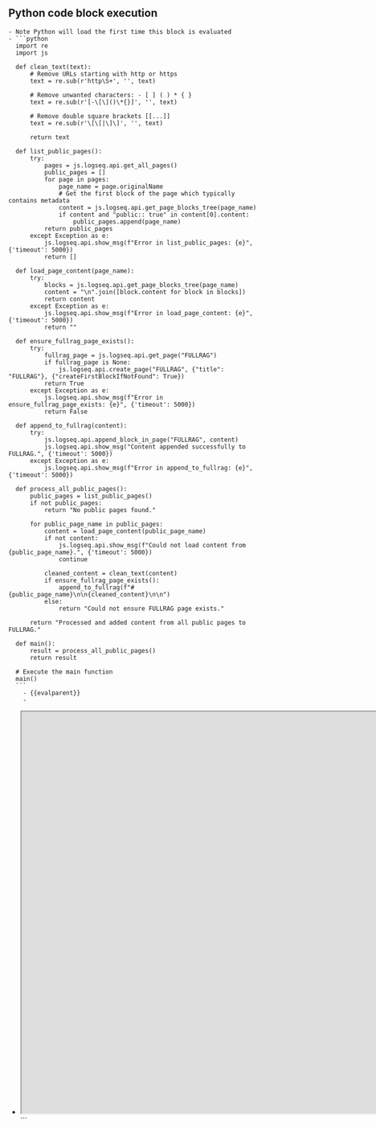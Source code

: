 ## Python code block execution
	- Note Python will load the first time this block is evaluated
	- ```python
	  import re
	  import js
	  
	  def clean_text(text):
	      # Remove URLs starting with http or https
	      text = re.sub(r'http\S+', '', text)
	  
	      # Remove unwanted characters: - [ ] ( ) * { }
	      text = re.sub(r'[-\[\]()\*{}]', '', text)
	  
	      # Remove double square brackets [[...]]
	      text = re.sub(r'\[\[|\]\]', '', text)
	  
	      return text
	  
	  def list_public_pages():
	      try:
	          pages = js.logseq.api.get_all_pages()
	          public_pages = []
	          for page in pages:
	              page_name = page.originalName
	              # Get the first block of the page which typically contains metadata
	              content = js.logseq.api.get_page_blocks_tree(page_name)
	              if content and "public:: true" in content[0].content:
	                  public_pages.append(page_name)
	          return public_pages
	      except Exception as e:
	          js.logseq.api.show_msg(f"Error in list_public_pages: {e}", {'timeout': 5000})
	          return []
	  
	  def load_page_content(page_name):
	      try:
	          blocks = js.logseq.api.get_page_blocks_tree(page_name)
	          content = "\n".join([block.content for block in blocks])
	          return content
	      except Exception as e:
	          js.logseq.api.show_msg(f"Error in load_page_content: {e}", {'timeout': 5000})
	          return ""
	  
	  def ensure_fullrag_page_exists():
	      try:
	          fullrag_page = js.logseq.api.get_page("FULLRAG")
	          if fullrag_page is None:
	              js.logseq.api.create_page("FULLRAG", {"title": "FULLRAG"}, {"createFirstBlockIfNotFound": True})
	          return True
	      except Exception as e:
	          js.logseq.api.show_msg(f"Error in ensure_fullrag_page_exists: {e}", {'timeout': 5000})
	          return False
	  
	  def append_to_fullrag(content):
	      try:
	          js.logseq.api.append_block_in_page("FULLRAG", content)
	          js.logseq.api.show_msg("Content appended successfully to FULLRAG.", {'timeout': 5000})
	      except Exception as e:
	          js.logseq.api.show_msg(f"Error in append_to_fullrag: {e}", {'timeout': 5000})
	  
	  def process_all_public_pages():
	      public_pages = list_public_pages()
	      if not public_pages:
	          return "No public pages found."
	  
	      for public_page_name in public_pages:
	          content = load_page_content(public_page_name)
	          if not content:
	              js.logseq.api.show_msg(f"Could not load content from {public_page_name}.", {'timeout': 5000})
	              continue
	  
	          cleaned_content = clean_text(content)
	          if ensure_fullrag_page_exists():
	              append_to_fullrag(f"# {public_page_name}\n\n{cleaned_content}\n\n")
	          else:
	              return "Could not ensure FULLRAG page exists."
	  
	      return "Processed and added content from all public pages to FULLRAG."
	  
	  def main():
	      result = process_all_public_pages()
	      return result
	  
	  # Execute the main function
	  main()
	  ```
		- {{evalparent}}
		-
- <iframe src="http://192.168.0.51:3000" style="width: 2000px; height: 800px"></iframe>```